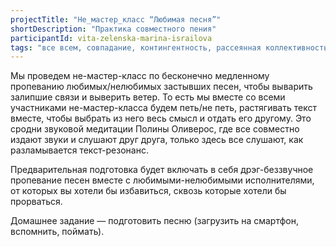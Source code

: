 ```yaml
---
projectTitle: "Не_мастер_класс “Любимая песня”"
shortDescription: "Практика совместного пения"
participantId: vita-zelenska-marina-israilova
tags: "все всем, совпадание, контингентность, рассеянная коллективность, у у у у у у у у у у у у у у у у у ууу, интимные интерфейсы, джой ускорение, политический танцпол, психодата, ритм, спекулятивный синтез, язык и зубы креативности, вчерашний неотчужденный праздник"
---
```

Мы проведем не-мастер-класс по бесконечно медленному пропеванию любимых/нелюбимых застывших песен, чтобы выварить залипшие связи и выверить ветер. То есть мы вместе со всеми участниками не-мастер-класса будем петь/не петь, растягивать текст вместе, чтобы выбрать из него весь смысл и отдать его другому. Это сродни звуковой медитации Полины Оливерос, где все совместно издают звуки и слушают друг друга, только здесь все слушают, как разламывается текст-резонанс.

Предварительная подготовка будет включать в себя дрэг-беззвучное пропевание песен вместе с любимыми-нелюбимыми исполнителями, от которых вы хотели бы избавиться, сквозь которые хотели бы прорваться.

Домашнее задание — подготовить песню (загрузить на смартфон, вспомнить, поймать).
